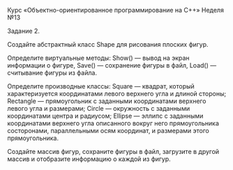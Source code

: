 Курс «Объектно-ориентированное программирование на C++» 
Неделя №13

Задание 2.

Создайте абстрактный класс Shape для рисования плоских фигур. 

Определите виртуальные методы:
Show() — вывод на экран информации о фигуре,
Save() — сохранение фигуры в файл,
Load() — считывание фигуры из файла.

Определите производные классы:
Square — квадрат, который характеризуется координатами левого верхнего угла и длиной стороны;
Rectangle — прямоугольник с заданными координатами верхнего левого угла и размерами;
Circle — окружность с заданными координатами центра и радиусом;
Ellipse — эллипс с заданными координатами верхнего угла описанного вокруг него прямоугольника состоронами, параллельными осям координат, 
и размерами этого прямоугольника.

Создайте массив фигур, сохраните фигуры в файл, загрузите в другой массив и отобразите информацию о каждой из фигур.

